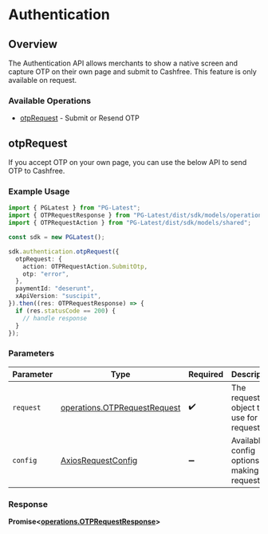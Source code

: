# Authentication

## Overview

The Authentication API allows merchants to show a native screen and capture OTP on their own page and submit to Cashfree. This feature is only available on request.

### Available Operations

* [otpRequest](#otprequest) - Submit or Resend OTP

## otpRequest

If you accept OTP on your own page, you can use the below API to send OTP to Cashfree.

### Example Usage

```typescript
import { PGLatest } from "PG-Latest";
import { OTPRequestResponse } from "PG-Latest/dist/sdk/models/operations";
import { OTPRequestAction } from "PG-Latest/dist/sdk/models/shared";

const sdk = new PGLatest();

sdk.authentication.otpRequest({
  otpRequest: {
    action: OTPRequestAction.SubmitOtp,
    otp: "error",
  },
  paymentId: "deserunt",
  xApiVersion: "suscipit",
}).then((res: OTPRequestResponse) => {
  if (res.statusCode == 200) {
    // handle response
  }
});
```

### Parameters

| Parameter                                                                    | Type                                                                         | Required                                                                     | Description                                                                  |
| ---------------------------------------------------------------------------- | ---------------------------------------------------------------------------- | ---------------------------------------------------------------------------- | ---------------------------------------------------------------------------- |
| `request`                                                                    | [operations.OTPRequestRequest](../../models/operations/otprequestrequest.md) | :heavy_check_mark:                                                           | The request object to use for the request.                                   |
| `config`                                                                     | [AxiosRequestConfig](https://axios-http.com/docs/req_config)                 | :heavy_minus_sign:                                                           | Available config options for making requests.                                |


### Response

**Promise<[operations.OTPRequestResponse](../../models/operations/otprequestresponse.md)>**

